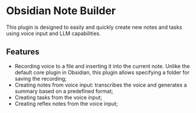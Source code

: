 # Obsidian Note Builder

This plugin is designed to easily and quickly create new notes and tasks using voice input and LLM capabilities.

## Features

- Recording voice to a file and inserting it into the current note. Unlike the default core plugin in Obsidian, this plugin allows specifying a folder for saving the recording;
- Creating notes from voice input: transcribes the voice and generates a summary based on a predefined format;
- Creating tasks from the voice input;
- Creating reflex notes from the voice input;
